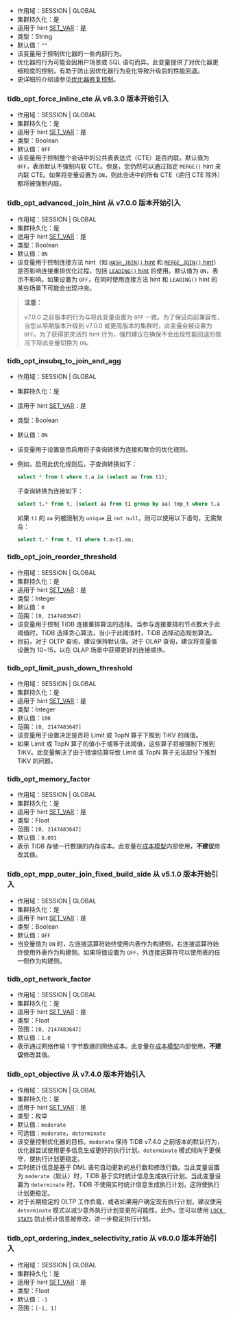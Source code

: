 </CustomContent>

<CustomContent platform="tidb-cloud">

- 作用域：SESSION | GLOBAL
- 集群持久化：是
- 适用于 hint [SET_VAR](/optimizer-hints.md#set_varvar_namevar_value)：是
- 类型：String
- 默认值：`""`
- 该变量用于控制优化器的一些内部行为。
- 优化器的行为可能会因用户场景或 SQL 语句而异。此变量提供了对优化器更细粒度的控制，有助于防止因优化器行为变化导致升级后的性能回退。
- 更详细的介绍请参见[优化器修复控制](/optimizer-fix-controls.md)。

</CustomContent>

### tidb_opt_force_inline_cte <span class="version-mark">从 v6.3.0 版本开始引入</span>

- 作用域：SESSION | GLOBAL
- 集群持久化：是
- 适用于 hint [SET_VAR](/optimizer-hints.md#set_varvar_namevar_value)：是
- 类型：Boolean
- 默认值：`OFF`
- 该变量用于控制整个会话中的公共表表达式（CTE）是否内联。默认值为 `OFF`，表示默认不强制内联 CTE。但是，您仍然可以通过指定 `MERGE()` hint 来内联 CTE。如果将变量设置为 `ON`，则此会话中的所有 CTE（递归 CTE 除外）都将被强制内联。

### tidb_opt_advanced_join_hint <span class="version-mark">从 v7.0.0 版本开始引入</span>

- 作用域：SESSION | GLOBAL
- 集群持久化：是
- 适用于 hint [SET_VAR](/optimizer-hints.md#set_varvar_namevar_value)：是
- 类型：Boolean
- 默认值：`ON`
- 该变量用于控制连接方法 hint（如 [`HASH_JOIN()` hint](/optimizer-hints.md#hash_joint1_name--tl_name-) 和 [`MERGE_JOIN()` hint](/optimizer-hints.md#merge_joint1_name--tl_name-)）是否影响连接重排优化过程，包括 [`LEADING()` hint](/optimizer-hints.md#leadingt1_name--tl_name-) 的使用。默认值为 `ON`，表示不影响。如果设置为 `OFF`，在同时使用连接方法 hint 和 `LEADING()` hint 的某些场景下可能会出现冲突。

> **注意：**
>
> v7.0.0 之前版本的行为与将此变量设置为 `OFF` 一致。为了保证向前兼容性，当您从早期版本升级到 v7.0.0 或更高版本的集群时，此变量会被设置为 `OFF`。为了获得更灵活的 hint 行为，强烈建议在确保不会出现性能回退的情况下将此变量切换为 `ON`。

### tidb_opt_insubq_to_join_and_agg

- 作用域：SESSION | GLOBAL
- 集群持久化：是
- 适用于 hint [SET_VAR](/optimizer-hints.md#set_varvar_namevar_value)：是
- 类型：Boolean
- 默认值：`ON`
- 该变量用于设置是否启用将子查询转换为连接和聚合的优化规则。
- 例如，启用此优化规则后，子查询转换如下：

    ```sql
    select * from t where t.a in (select aa from t1);
    ```

    子查询转换为连接如下：

    ```sql
    select t.* from t, (select aa from t1 group by aa) tmp_t where t.a = tmp_t.aa;
    ```

    如果 `t1` 的 `aa` 列被限制为 `unique` 且 `not null`，则可以使用以下语句，无需聚合：

    ```sql
    select t.* from t, t1 where t.a=t1.aa;
    ```

### tidb_opt_join_reorder_threshold

- 作用域：SESSION | GLOBAL
- 集群持久化：是
- 适用于 hint [SET_VAR](/optimizer-hints.md#set_varvar_namevar_value)：是
- 类型：Integer
- 默认值：`0`
- 范围：`[0, 2147483647]`
- 该变量用于控制 TiDB 连接重排算法的选择。当参与连接重排的节点数大于此阈值时，TiDB 选择贪心算法，当小于此阈值时，TiDB 选择动态规划算法。
- 目前，对于 OLTP 查询，建议保持默认值。对于 OLAP 查询，建议将变量值设置为 10~15，以在 OLAP 场景中获得更好的连接顺序。

### tidb_opt_limit_push_down_threshold

- 作用域：SESSION | GLOBAL
- 集群持久化：是
- 适用于 hint [SET_VAR](/optimizer-hints.md#set_varvar_namevar_value)：是
- 类型：Integer
- 默认值：`100`
- 范围：`[0, 2147483647]`
- 该变量用于设置决定是否将 Limit 或 TopN 算子下推到 TiKV 的阈值。
- 如果 Limit 或 TopN 算子的值小于或等于此阈值，这些算子将被强制下推到 TiKV。此变量解决了由于错误估算导致 Limit 或 TopN 算子无法部分下推到 TiKV 的问题。

### tidb_opt_memory_factor

- 作用域：SESSION | GLOBAL
- 集群持久化：是
- 适用于 hint [SET_VAR](/optimizer-hints.md#set_varvar_namevar_value)：是
- 类型：Float
- 范围：`[0, 2147483647]`
- 默认值：`0.001`
- 表示 TiDB 存储一行数据的内存成本。此变量在[成本模型](/cost-model.md)内部使用，**不建议**修改其值。

### tidb_opt_mpp_outer_join_fixed_build_side <span class="version-mark">从 v5.1.0 版本开始引入</span>

- 作用域：SESSION | GLOBAL
- 集群持久化：是
- 适用于 hint [SET_VAR](/optimizer-hints.md#set_varvar_namevar_value)：是
- 类型：Boolean
- 默认值：`OFF`
- 当变量值为 `ON` 时，左连接运算符始终使用内表作为构建侧，右连接运算符始终使用外表作为构建侧。如果将值设置为 `OFF`，外连接运算符可以使用表的任一侧作为构建侧。

### tidb_opt_network_factor

- 作用域：SESSION | GLOBAL
- 集群持久化：是
- 适用于 hint [SET_VAR](/optimizer-hints.md#set_varvar_namevar_value)：是
- 类型：Float
- 范围：`[0, 2147483647]`
- 默认值：`1.0`
- 表示通过网络传输 1 字节数据的网络成本。此变量在[成本模型](/cost-model.md)内部使用，**不建议**修改其值。

### tidb_opt_objective <span class="version-mark">从 v7.4.0 版本开始引入</span>

- 作用域：SESSION | GLOBAL
- 集群持久化：是
- 适用于 hint [SET_VAR](/optimizer-hints.md#set_varvar_namevar_value)：是
- 类型：枚举
- 默认值：`moderate`
- 可选值：`moderate`，`determinate`
- 该变量控制优化器的目标。`moderate` 保持 TiDB v7.4.0 之前版本的默认行为，优化器尝试使用更多信息生成更好的执行计划。`determinate` 模式倾向于更保守，使执行计划更稳定。
- 实时统计信息是基于 DML 语句自动更新的总行数和修改行数。当此变量设置为 `moderate`（默认）时，TiDB 基于实时统计信息生成执行计划。当此变量设置为 `determinate` 时，TiDB 不使用实时统计信息生成执行计划，这将使执行计划更稳定。
- 对于长期稳定的 OLTP 工作负载，或者如果用户确定现有执行计划，建议使用 `determinate` 模式以减少意外执行计划变更的可能性。此外，您可以使用 [`LOCK STATS`](/sql-statements/sql-statement-lock-stats.md) 防止统计信息被修改，进一步稳定执行计划。

### tidb_opt_ordering_index_selectivity_ratio <span class="version-mark">从 v8.0.0 版本开始引入</span>

- 作用域：SESSION | GLOBAL
- 集群持久化：是
- 适用于 hint [SET_VAR](/optimizer-hints.md#set_varvar_namevar_value)：是
- 类型：Float
- 默认值：`-1`
- 范围：`[-1, 1]`
